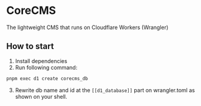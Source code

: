 # CoreCMS
The lightweight CMS that runs on Cloudflare Workers (Wrangler)

## How to start
1. Install dependencies
2. Run following command:
```zsh
pnpm exec d1 create corecms_db
```
3. Rewrite db name and id at the `[[d1_database]]` part on wrangler.toml as shown on your shell.
